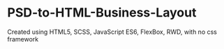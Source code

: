 # PSD-to-HTML-Business-Layout
Created using HTML5, SCSS, JavaScript ES6, FlexBox, RWD, with no css framework
